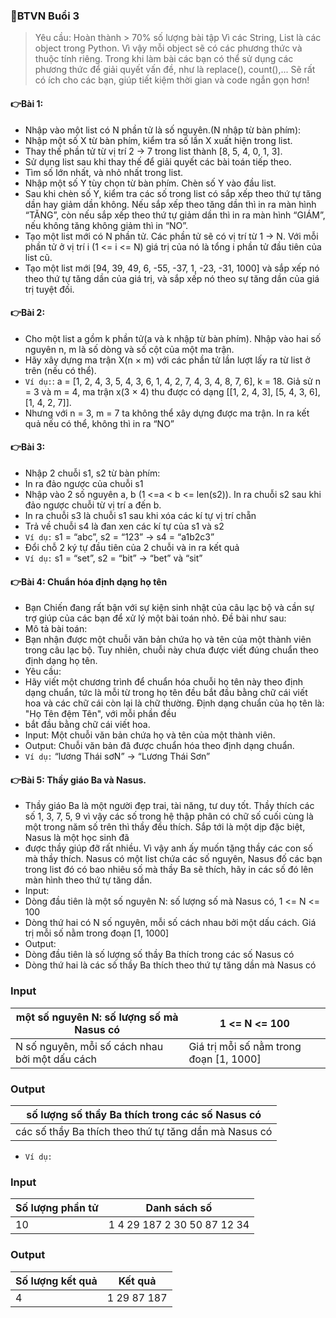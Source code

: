 ### 📌BTVN Buổi 3
> Yêu cầu: Hoàn thành > 70% số lượng bài tập
Vì các String, List là các object trong Python. Vì vậy mỗi object sẽ có các phương thức và thuộc tính riêng. Trong khi làm bài các bạn có thể sử dụng các phương thức để giải quyết vấn đề,  như là replace(), count(),... Sẽ rất có ích cho các bạn, giúp tiết kiệm thời gian và code ngắn gọn hơn!
#### 👉Bài 1:
- Nhập vào một list có N phần tử là số nguyên.(N nhập từ bàn phím):
- Nhập một số X từ bàn phím, kiểm tra số lần X xuất hiện trong list.
- Thay thế phần tử từ vị trí 2 -> 7 trong list thành [8, 5, 4, 0, 1, 3].
- Sử dụng list sau khi thay thế để giải quyết các bài toán tiếp theo.
- Tìm số lớn nhất, và nhỏ nhất trong list.
- Nhập một số Y tùy chọn từ bàn phím. Chèn số Y vào đầu list.
- Sau khi chèn số Y, kiểm tra các số trong list có sắp xếp theo thứ tự tăng dần hay giảm dần không. Nếu sắp xếp theo tăng dần thì in ra màn hình “TĂNG”, còn nếu sắp xếp theo thứ tự giảm dần thì in ra màn hình “GIÁM”, nếu không tăng không giảm thì in “NO”.
- Tạo một list mới có N phần tử. Các phần tử sẽ có vị trí từ 1 -> N. Với mỗi phần tử ở vị trí i (1 <= i <= N) giá trị của nó là tổng i phần tử đầu tiên của list cũ.
- Tạo một list mới [94, 39, 49, 6, -55, -37, 1, -23, -31, 1000] và sắp xếp nó theo thứ tự tăng dần của giá trị, và sắp xếp nó theo sự tăng dần của giá trị tuyệt đối.

#### 👉Bài 2:
- Cho một list a gồm k phần tử(a và k nhập từ bàn phím). Nhập vào hai số nguyên n, m là số dòng và số cột của một ma trận.
- Hãy xây dựng ma trận X(n × m) với các phần tử lần lượt lấy ra từ list ở trên (nếu có thể).
- `Ví dụ:`: a = [1, 2, 4, 3, 5, 4, 3, 6, 1, 4, 2, 7, 4, 3, 4, 8, 7, 6], k = 18. Giả sử n = 3 và m = 4, ma trận x(3 × 4) thu được có dạng [[1, 2, 4, 3], [5, 4, 3, 6], [1, 4, 2, 7]].
- Nhưng với n = 3, m = 7 ta không thể xây dựng được ma trận. In ra kết quả nếu có thể, không thì in ra “NO”

#### 👉Bài 3: 
- Nhập 2 chuỗi s1, s2 từ bàn phím:
- In ra đảo ngược của chuỗi s1
- Nhập vào 2 số nguyên a, b (1 <=a < b <= len(s2)). In ra chuỗi s2 sau khi đảo ngược chuỗi từ vị trí a đến b.
- In ra chuỗi s3 là chuỗi s1 sau khi xóa các kí tự vị trí chẵn
- Trả về chuỗi s4 là đan xen các kí tự của s1 và s2
- `Ví dụ:` s1 = “abc”, s2 = “123” -> s4 = “a1b2c3”
- Đổi chỗ 2 ký tự đầu tiên của 2 chuỗi và in ra kết quả
- `Ví dụ:` s1 = “set”, s2 = “bit” -> “bet” và “sit”

#### 👉Bài 4: Chuẩn hóa định dạng họ tên
- Bạn Chiến đang rất bận với sự kiện sinh nhật của câu lạc bộ và cần sự trợ giúp của các bạn để xử lý một bài toán nhỏ. Đề bài như sau:
- Mô tả bài toán:
- Bạn nhận được một chuỗi văn bản chứa họ và tên của một thành viên trong câu lạc bộ. Tuy nhiên, chuỗi này chưa được viết đúng chuẩn theo định dạng họ tên.
- Yêu cầu:
- Hãy viết một chương trình để chuẩn hóa chuỗi họ tên này theo định dạng chuẩn, tức là mỗi từ trong họ tên đều bắt đầu bằng chữ cái viết hoa và các chữ cái còn lại là chữ thường. Định dạng chuẩn của họ tên là: "Họ Tên đệm Tên", với mỗi phần đều
- bắt đầu bằng chữ cái viết hoa.
- Input: Một chuỗi văn bản chứa họ và tên của một thành viên.
- Output: Chuỗi văn bản đã được chuẩn hóa theo định dạng chuẩn.
- `Ví dụ:` “lương Thái         sơN” -> “Lương Thái Sơn”

#### 👉Bài 5: Thầy giáo Ba và Nasus.	
- Thầy giáo Ba là một người đẹp trai, tài năng, tư duy tốt. Thầy thích các số 1, 3, 7, 5, 9 vì vậy các số trong hệ thập phân có chữ số cuối cùng  là một trong năm số trên thì thầy đều thích. Sắp tới là một dịp đặc biệt, Nasus là một học sinh đã
- được thầy giúp đỡ rất nhiều. Vì vậy anh ấy muốn tặng thầy các con số mà thầy thích. Nasus có một list chứa các số nguyên, Nasus đố các bạn trong list đó có bao nhiêu số mà thầy Ba sẽ thích, hãy in các số đó lên màn hình theo thứ tự tăng dần.
- Input:
- Dòng đầu tiên là một số nguyên N: số lượng số mà Nasus có, 1 <= N <= 100
- Dòng thứ hai có N số nguyên, mỗi số cách nhau bởi một dấu cách. Giá trị mỗi số nằm trong đoạn [1, 1000]
- Output: 
- Dòng đầu tiên là số lượng số thầy Ba thích trong các số Nasus có
- Dòng thứ hai là các số thầy Ba thích theo thứ tự tăng dần mà Nasus có
### Input
| một số nguyên N: số lượng số mà Nasus có | 1 <= N <= 100 |
|------------------|--------------|
|  N số nguyên, mỗi số cách nhau bởi một dấu cách | Giá trị mỗi số nằm trong đoạn [1, 1000]|

### Output
| số lượng số thầy Ba thích trong các số Nasus có  |
|------------------|
| các số thầy Ba thích theo thứ tự tăng dần mà Nasus có  | 


- `Ví dụ:`

### Input
| Số lượng phần tử | Danh sách số |
|------------------|--------------|
| 10               | 1 4 29 187 2 30 50 87 12 34 |

### Output
| Số lượng kết quả | Kết quả      |
|------------------|--------------|
| 4                | 1 29 87 187  |
